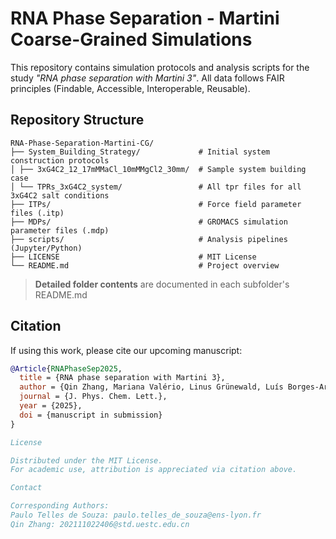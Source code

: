 # RNA Phase Separation - Martini Coarse-Grained Simulations

This repository contains simulation protocols and analysis scripts for the study *"RNA phase separation with Martini 3"*. All data follows FAIR principles (Findable, Accessible, Interoperable, Reusable).

## Repository Structure
```
RNA-Phase-Separation-Martini-CG/
├── System_Building_Strategy/             # Initial system construction protocols
│ ├── 3xG4C2_12_17mMMaCl_10mMMgCl2_30mm/  # Sample system building case
│ └── TPRs_3xG4C2_system/                 # All tpr files for all 3xG4C2 salt conditions
├── ITPs/                                 # Force field parameter files (.itp)
├── MDPs/                                 # GROMACS simulation parameter files (.mdp)
├── scripts/                              # Analysis pipelines (Jupyter/Python)
├── LICENSE                               # MIT License
└── README.md                             # Project overview
```
> **Detailed folder contents** are documented in each subfolder's README.md

## Citation
If using this work, please cite our upcoming manuscript:

```bibtex
@Article{RNAPhaseSep2025,
  title = {RNA phase separation with Martini 3},
  author = {Qin Zhang, Mariana Valério, Linus Grünewald, Luís Borges-Araújo, Fabian Grünewald, Shaomeng Wang, Siewert J. Marrink, Yubin Gong*, Paulo C. T. Souza*},
  journal = {J. Phys. Chem. Lett.},
  year = {2025},
  doi = {manuscript in submission}
}

License

Distributed under the MIT License.
For academic use, attribution is appreciated via citation above.

Contact

Corresponding Authors:
Paulo Telles de Souza: paulo.telles_de_souza@ens-lyon.fr
Qin Zhang: 202111022406@std.uestc.edu.cn
